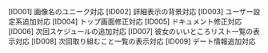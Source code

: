 [ID001] 画像名のユニーク対応
[ID002] 詳細表示の背景対応
[ID003] ユーザー設定系追加対応
[ID004] トップ画面修正対応
[ID005] ドキュメント修正対応
[ID006] 次回スケジュールの追加対応
[ID007] 彼女のいいところリスト一覧の表示対応
[ID008] 次回取り組むこと一覧の表示対応
[ID009] デート情報追加対応
